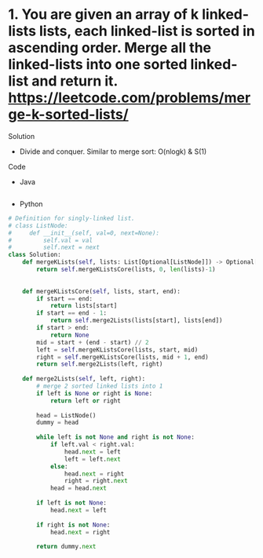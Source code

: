 # 1. You are given an array of k linked-lists lists, each linked-list is sorted in ascending order. Merge all the linked-lists into one sorted linked-list and return it. https://leetcode.com/problems/merge-k-sorted-lists/

Solution

- Divide and conquer. Similar to merge sort: O(nlogk) & S(1)

Code

- Java

```java

```

- Python

```python
# Definition for singly-linked list.
# class ListNode:
#     def __init__(self, val=0, next=None):
#         self.val = val
#         self.next = next
class Solution:
    def mergeKLists(self, lists: List[Optional[ListNode]]) -> Optional[ListNode]:
        return self.mergeKListsCore(lists, 0, len(lists)-1)
        
        
    def mergeKListsCore(self, lists, start, end):
        if start == end:
            return lists[start]
        if start == end - 1:
            return self.merge2Lists(lists[start], lists[end])
        if start > end:
            return None
        mid = start + (end - start) // 2
        left = self.mergeKListsCore(lists, start, mid)
        right = self.mergeKListsCore(lists, mid + 1, end)
        return self.merge2Lists(left, right)
        
    def merge2Lists(self, left, right):
        # merge 2 sorted linked lists into 1
        if left is None or right is None:
            return left or right
        
        head = ListNode()
        dummy = head
        
        while left is not None and right is not None:
            if left.val < right.val:
                head.next = left
                left = left.next
            else:
                head.next = right
                right = right.next
            head = head.next
        
        if left is not None:
            head.next = left
        
        if right is not None:
            head.next = right
        
        return dummy.next
```
